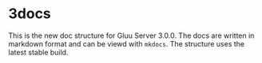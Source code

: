 # 3docs
This is the new doc structure for Gluu Server 3.0.0. The docs are written in markdown format and can be viewd with `mkdocs`.
The structure uses the latest stable build.

